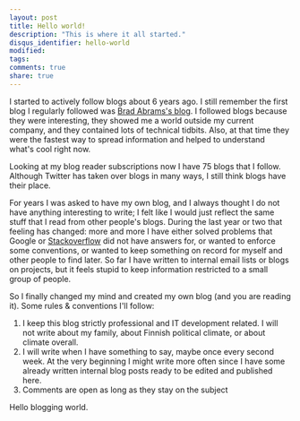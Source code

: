 ```yaml
---
layout: post
title: Hello world!
description: "This is where it all started."
disqus_identifier: hello-world
modified:
tags:
comments: true
share: true
---
```


I started to actively follow blogs about 6 years ago. I still remember the first
blog I regularly followed was [Brad Abrams's blog](http://blogs.msdn.com/b/brada/).
I followed blogs because they were interesting, they showed me a world outside my
current company, and they contained lots of technical tidbits. Also, at that time
they were the fastest way to spread information and helped to understand what's
cool right now.

Looking at my blog reader subscriptions now I have 75 blogs that I follow. Although
Twitter has taken over blogs in many ways, I still think blogs have their place.

For years I was asked to have my own blog, and I always thought I do not have
anything interesting to write; I felt like I would just reflect the same stuff
that I read from other people's blogs. During the last year or two that feeling
has changed: more and more I have either solved problems that Google or
[Stackoverflow](http://stackoverflow.com/) did not have answers for, or wanted to
enforce some conventions, or wanted to keep something on record for myself and
other people to find later. So far I have written to internal email lists or blogs
on projects, but it feels stupid to keep information restricted to a small group
of people.

So I finally changed my mind and created my own blog (and you are reading it).
Some rules & conventions I'll follow:

1. I keep this blog strictly professional and IT development related. I will not write about my family, about Finnish political climate, or about climate overall.
2. I will write when I have something to say, maybe once every second week. At the very beginning I might write more often since I have some already written internal blog posts ready to be edited and published here.
3. Comments are open as long as they stay on the subject

Hello blogging world.
